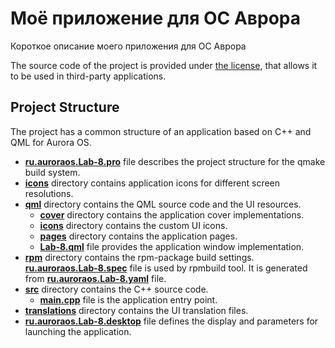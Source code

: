 # Моё приложение для ОС Аврора

Короткое описание моего приложения для ОС Аврора

The source code of the project is provided under
[the license](LICENSE.BSD-3-CLAUSE.md),
that allows it to be used in third-party applications.

## Project Structure

The project has a common structure
of an application based on C++ and QML for Aurora OS.

* **[ru.auroraos.Lab-8.pro](ru.auroraos.Lab-8.pro)** file
  describes the project structure for the qmake build system.
* **[icons](icons)** directory contains application icons for different screen resolutions.
* **[qml](qml)** directory contains the QML source code and the UI resources.
  * **[cover](qml/cover)** directory contains the application cover implementations.
  * **[icons](qml/icons)** directory contains the custom UI icons.
  * **[pages](qml/pages)** directory contains the application pages.
  * **[Lab-8.qml](qml/Lab-8.qml)** file
    provides the application window implementation.
* **[rpm](rpm)** directory contains the rpm-package build settings.
  **[ru.auroraos.Lab-8.spec](rpm/ru.auroraos.Lab-8.spec)** file is used by rpmbuild tool.
  It is generated from **[ru.auroraos.Lab-8.yaml](rpm/ru.auroraos.Lab-8.yaml)** file.
* **[src](src)** directory contains the C++ source code.
  * **[main.cpp](src/main.cpp)** file is the application entry point.
* **[translations](translations)** directory contains the UI translation files.
* **[ru.auroraos.Lab-8.desktop](ru.auroraos.Lab-8.desktop)** file
  defines the display and parameters for launching the application.